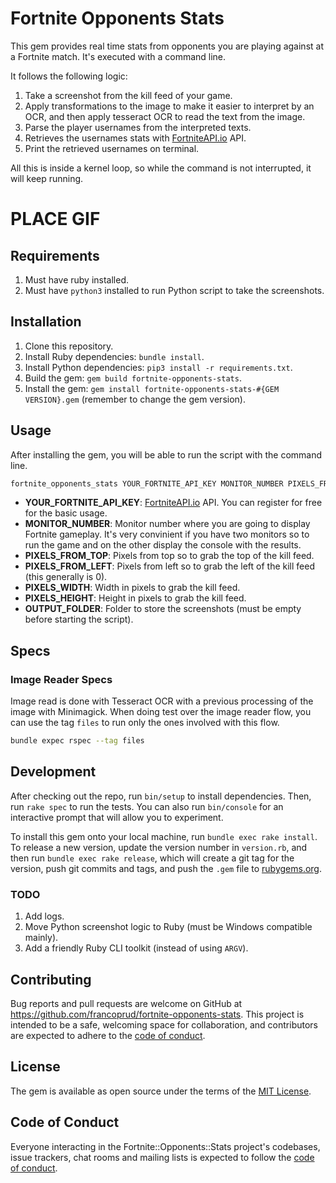 # Fortnite Opponents Stats

This gem provides real time stats from opponents you are playing against at a Fortnite match. It's executed with a command line.

It follows the following logic:

1. Take a screenshot from the kill feed of your game.
2. Apply transformations to the image to make it easier to interpret by an OCR, and then apply tesseract OCR to read the text from the image.
3. Parse the player usernames from the interpreted texts.
4. Retrieves the usernames stats with [FortniteAPI.io](https://fortniteapi.io/) API.
5. Print the retrieved usernames on terminal.

All this is inside a kernel loop, so while the command is not interrupted, it will keep running.

# PLACE GIF

## Requirements

1. Must have ruby installed.
2. Must have `python3` installed to run Python script to take the screenshots.

## Installation

1. Clone this repository.
2. Install Ruby dependencies: `bundle install`.
3. Install Python dependencies: `pip3 install -r requirements.txt`.
4. Build the gem: `gem build fortnite-opponents-stats`.
5. Install the gem: `gem install fortnite-opponents-stats-#{GEM VERSION}.gem` (remember to change the gem version).

## Usage

After installing the gem, you will be able to run the script with the command line.

```bash
fortnite_opponents_stats YOUR_FORTNITE_API_KEY MONITOR_NUMBER PIXELS_FROM_TOP PIXELS_FROM_LEFT PIXELS_WIDTH PIXELS_HEIGHT OUTPUT_FOLDER
```

- **YOUR_FORTNITE_API_KEY**: [FortniteAPI.io](https://fortniteapi.io/) API. You can register for free for the basic usage.
- **MONITOR_NUMBER**: Monitor number where you are going to display Fortnite gameplay. It's very convinient if you have two monitors so to run the game and on the other display the console with the results.
- **PIXELS_FROM_TOP**: Pixels from top so to grab the top of the kill feed.
- **PIXELS_FROM_LEFT**: Pixels from left so to grab the left of the kill feed (this generally is 0).
- **PIXELS_WIDTH**: Width in pixels to grab the kill feed.
- **PIXELS_HEIGHT**: Height in pixels to grab the kill feed.
- **OUTPUT_FOLDER**: Folder to store the screenshots (must be empty before starting the script).

## Specs
### Image Reader Specs

Image read is done with Tesseract OCR with a previous processing of the image with Minimagick. When 
doing test over the image reader flow, you can use the tag `files` to run only the ones involved 
with this flow. 

```bash
bundle expec rspec --tag files
```

## Development

After checking out the repo, run `bin/setup` to install dependencies. Then, run `rake spec` to run the tests. You can also run `bin/console` for an interactive prompt that will allow you to experiment.

To install this gem onto your local machine, run `bundle exec rake install`. To release a new version, update the version number in `version.rb`, and then run `bundle exec rake release`, which will create a git tag for the version, push git commits and tags, and push the `.gem` file to [rubygems.org](https://rubygems.org).

### TODO

1. Add logs.
2. Move Python screenshot logic to Ruby (must be Windows compatible mainly).
3. Add a friendly Ruby CLI toolkit (instead of using `ARGV`).

## Contributing

Bug reports and pull requests are welcome on GitHub at https://github.com/francoprud/fortnite-opponents-stats. This project is intended to be a safe, welcoming space for collaboration, and contributors are expected to adhere to the [code of conduct](https://github.com/[USERNAME]/fortnite-opponents-stats/blob/master/CODE_OF_CONDUCT.md).


## License

The gem is available as open source under the terms of the [MIT License](https://opensource.org/licenses/MIT).

## Code of Conduct

Everyone interacting in the Fortnite::Opponents::Stats project's codebases, issue trackers, chat rooms and mailing lists is expected to follow the [code of conduct](https://github.com/[USERNAME]/fortnite-opponents-stats/blob/master/CODE_OF_CONDUCT.md).
